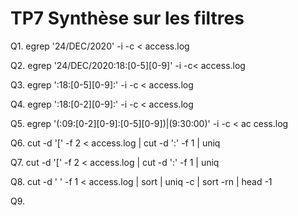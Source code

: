 # TP7 Synthèse sur les filtres

Q1. egrep '24/DEC/2020' -i -c < access.log

Q2. egrep '24/DEC/2020:18:[0-5][0-9]' -i  -c< access.log

Q3. egrep ':18:[0-5][0-9]:' -i  -c < access.log

Q4. egrep ':18:[0-2][0-9]:' -i  -c < access.log

Q5. egrep '(:09:[0-2][0-9]:[0-5][0-9])|(9:30:00)' -i  -c < ac
cess.log

Q6. cut -d '[' -f 2 < access.log | cut -d ':' -f 1 | uniq

Q7. cut -d '[' -f 2 < access.log | cut -d ':' -f 1 | uniq

Q8. cut -d ' ' -f 1 < access.log | sort | uniq -c | sort -rn | head -1

Q9.